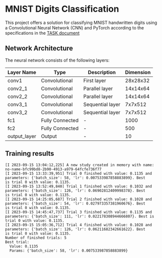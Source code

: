 # MNIST Digits Classification

This project offers a solution for classifying MNIST handwritten digits using a Convolutional Neural Network (CNN) and PyTorch according to the specifications in the [TASK document](TASK.md)

## Network Architecture

The neural network consists of the following layers:

| Layer Name   | Type           | Description               | Dimension     |
|--------------|----------------|---------------------------|---------------|
| conv1        | Convolutional  | First layer               | 28x28x32      |
| conv2_1      | Convolutional  | Parallel layer            | 14x14x64      |
| conv2_2      | Convolutional  | Parallel layer            | 14x14x64      |
| conv3_1      | Convolutional  | Sequential layer          | 7x7x512       |
| conv3_2      | Convolutional  | Sequential layer          | 7x7x512       |
| fc1          | Fully Connected| -                         | 1000          |
| fc2          | Fully Connected| -                         | 500           |
| output_layer | Output         | -                         | 10         

## Training results

```
[I 2023-09-15 13:04:12,225] A new study created in memory with name: no-name-bfc99bd8-2b90-4913-a979-64fcfe736f77
[I 2023-09-15 13:33:39,951] Trial 0 finished with value: 0.1135 and parameters: {'batch_size': 58, 'lr': 0.007533987858883899}. Best 
is trial 0 with value: 0.1135.
[I 2023-09-15 13:52:49,840] Trial 1 finished with value: 0.1032 and parameters: {'batch_size': 126, 'lr': 0.06902812409998378}. Best 
is trial 0 with value: 0.1135.
[I 2023-09-15 14:25:05,687] Trial 2 finished with value: 0.1028 and parameters: {'batch_size': 54, 'lr': 0.027973357381960676}. Best 
is trial 0 with value: 0.1135.
[I 2023-09-15 14:45:47,737] Trial 3 finished with value: 0.1135 and parameters: {'batch_size': 111, 'lr': 0.022178308944666807}. Best is trial 0 with value: 0.1135.
[I 2023-09-15 15:05:36,712] Trial 4 finished with value: 0.1028 and parameters: {'batch_size': 126, 'lr': 0.06211682342661622}. Best 
is trial 0 with value: 0.1135.
Number of finished trials: 5
Best trial:
  Value: 0.1135
  Params: {'batch_size': 58, 'lr': 0.007533987858883899}
  ```